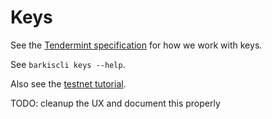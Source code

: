 # Keys

See the [Tendermint specification](https://github.com/tendermint/tendermint/blob/master/docs/spec/blockchain/encoding.md#public-key-cryptography) for how we work with keys.

See `barkiscli keys --help`.

Also see the [testnet
tutorial](./join-testnet).

TODO: cleanup the UX and document this properly
